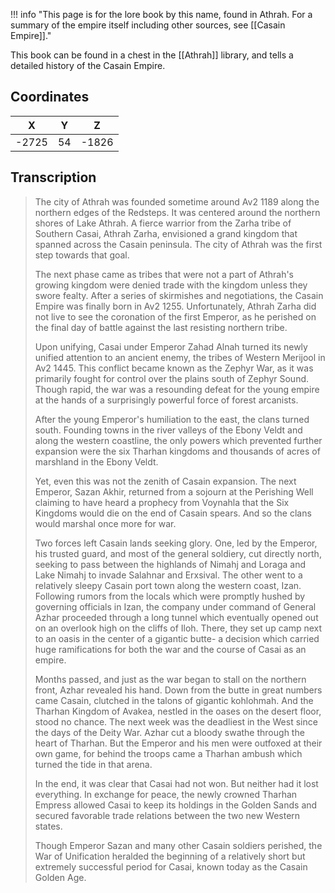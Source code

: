  

!!! info "This page is for the lore book by this name, found in Athrah. For a summary of the empire itself including other sources, see [[Casain Empire]]."

This book can be found in a chest in the [[Athrah]] library, and tells a detailed history of the Casain Empire.

## Coordinates
| **X** | **Y** | **Z** |
| :---: | :---: | :---: |
| -2725 |  54   | -1826 |

## Transcription
> The city of Athrah was founded sometime around Av2 1189 along the northern edges of the Redsteps. It was centered around the northern shores of Lake Athrah. A fierce warrior from the Zarha tribe of Southern Casai, Athrah Zarha, envisioned a grand kingdom that spanned across the Casain peninsula. The city of Athrah was the first step towards that goal.
>
> The next phase came as tribes that were not a part of Athrah's growing kingdom were denied trade with the kingdom unless they swore fealty. After a series of skirmishes and negotiations, the Casain Empire was finally born in Av2 1255. Unfortunately, Athrah Zarha did not live to see the coronation of the first Emperor, as he perished on the final day of battle against the last resisting northern tribe.
>
> Upon unifying, Casai under Emperor Zahad Alnah turned its newly unified attention to an ancient enemy, the tribes of Western Merijool in Av2 1445. This conflict became known as the Zephyr War, as it was primarily fought for control over the plains south of Zephyr Sound. Though rapid, the war was a resounding defeat for the young empire at the hands of a surprisingly powerful force of forest arcanists.
>
> After the young Emperor's humiliation to the east, the clans turned south. Founding towns in the river valleys of the Ebony Veldt and along the western coastline, the only powers which prevented further expansion were the six Tharhan kingdoms and thousands of acres of marshland in the Ebony Veldt.
>
> Yet, even this was not the zenith of Casain expansion. The next Emperor, Sazan Akhir, returned from a sojourn at the Perishing Well claiming to have heard a prophecy from Voynahla that the Six Kingdoms would die on the end of Casain spears. And so the clans would marshal once more for war.
>
> Two forces left Casain lands seeking glory. One, led by the Emperor, his trusted guard, and most of the general soldiery, cut directly north, seeking to pass between the highlands of Nimahj and Loraga and Lake Nimahj to invade Salahnar and Erxsival. The other went to a relatively sleepy Casain port town along the western coast, Izan. Following rumors from the locals which were promptly hushed by governing officials in Izan, the company under command of General Azhar proceeded through a long tunnel which eventually opened out on an overlook high on the cliffs of Iloh. There, they set up camp next to an oasis in the center of a gigantic butte- a decision which carried huge ramifications for both the war and the course of Casai as an empire.
>
> Months passed, and just as the war began to stall on the northern front, Azhar revealed his hand. Down from the butte in great numbers came Casain, clutched in the talons of gigantic kohlohmah. And the Tharhan Kingdom of Avakea, nestled in the oases on the desert floor, stood no chance. The next week was the deadliest in the West since the days of the Deity War. Azhar cut a bloody swathe through the heart of Tharhan. But the Emperor and his men were outfoxed at their own game, for behind the troops came a Tharhan ambush which turned the tide in that arena.
>
> In the end, it was clear that Casai had not won. But neither had it lost everything. In exchange for peace, the newly crowned Tharhan Empress allowed Casai to keep its holdings in the Golden Sands and secured favorable trade relations between the two new Western states.
>
> Though Emperor Sazan and many other Casain soldiers perished, the War of Unification heralded the beginning of a relatively short but extremely successful period for Casai, known today as the Casain Golden Age.

